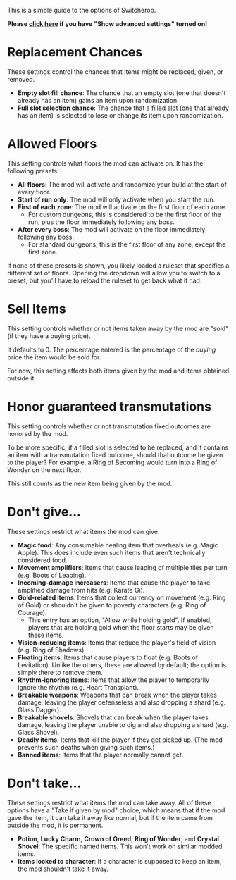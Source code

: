 This is a simple guide to the options of Switcheroo.

**Please [click here](Options-Advanced.md) if you have "Show advanced settings" turned on!**

# Replacement Chances
These settings control the chances that items might be replaced, given, or removed.

* **Empty slot fill chance**: The chance that an empty slot (one that doesn't already has an item) gains an item upon randomization.
* **Full slot selection chance**: The chance that a filled slot (one that already has an item) is selected to lose or change its item upon randomization.

# Allowed Floors
This setting controls what floors the mod can activate on. It has the following presets:

* **All floors**: The mod will activate and randomize your build at the start of every floor.
* **Start of run only**: The mod will only activate when you start the run.
* **First of each zone**: The mod will activate on the first floor of each zone.
  * For custom dungeons, this is considered to be the first floor of the run, plus the floor immediately following any boss.
* **After every boss**: The mod will activate on the floor immediately following any boss.
  * For standard dungeons, this is the first floor of any zone, except the first zone.

If none of these presets is shown, you likely loaded a ruleset that specifies a different set of floors. Opening the dropdown will allow you to switch to a preset, but you'll have to reload the ruleset to get back what it had.

# Sell Items
This setting controls whether or not items taken away by the mod are "sold" (if they have a buying price).

It defaults to 0. The percentage entered is the percentage of the *buying* price the item would be sold for.

For now, this setting affects both items given by the mod and items obtained outside it.

# Honor guaranteed transmutations
This setting controls whether or not transmutation fixed outcomes are honored by the mod.

To be more specific, if a filled slot is selected to be replaced, and it contains an item with a transmutation fixed outcome, should that outcome be given to the player? For example, a Ring of Becoming would turn into a Ring of Wonder on the next floor.

This still counts as the new item being given by the mod.

# Don't give...
These settings restrict what items the mod can give.

* **Magic food**: Any consumable healing item that overheals (e.g. Magic Apple). This does include even such items that aren't technically considered food.
* **Movement amplifiers**: Items that cause leaping of multiple tiles per turn (e.g. Boots of Leaping).
* **Incoming-damage increasers**: Items that cause the player to take amplified damage from hits (e.g. Karate Gi).
* **Gold-related items**: Items that collect currency on movement (e.g. Ring of Gold) or shouldn't be given to poverty characters (e.g. Ring of Courage).
  * This entry has an option, "Allow while holding gold". If enabled, players that are holding gold when the floor starts may be given these items.
* **Vision-reducing items**: Items that reduce the player's field of vision (e.g. Ring of Shadows).
* **Floating items**: Items that cause players to float (e.g. Boots of Levitation). Unlike the others, these are allowed by default; the option is simply there to remove them.
* **Rhythm-ignoring items**: Items that allow the player to temporarily ignore the rhythm (e.g. Heart Transplant).
* **Breakable weapons**: Weapons that can break when the player takes damage, leaving the player defenseless and also dropping a shard (e.g. Glass Dagger).
* **Breakable shovels**: Shovels that can break when the player takes damage, leaving the player unable to dig and also dropping a shard (e.g. Glass Shovel).
* **Deadly items**: Items that kill the player if they get picked up. (The mod prevents such deaths when giving such items.)
* **Banned items**: Items that the player normally cannot get.

# Don't take...
These settings restrict what items the mod can take away. All of these options have a "Take if given by mod" choice, which means that if the mod gave the item, it can take it away like normal, but if the item came from outside the mod, it is permanent.

* **Potion**, **Lucky Charm**, **Crown of Greed**, **Ring of Wonder**, and **Crystal Shovel**: The specific named items. This won't work on similar modded items.
* **Items locked to character**: If a character is supposed to keep an item, the mod shouldn't take it away.
